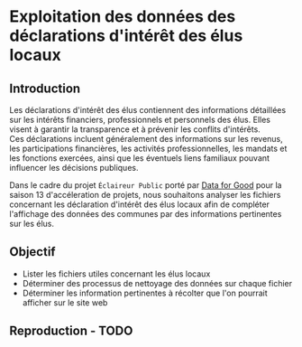 # Exploitation des données des déclarations d'intérêt des élus locaux

## Introduction

Les déclarations d'intérêt des élus contiennent des informations détaillées sur les intérêts financiers, professionnels et personnels des élus. Elles visent à garantir la transparence et à prévenir les conflits d'intérêts.  
Ces déclarations incluent généralement des informations sur les revenus, les participations financières, les activités professionnelles, les mandats et les fonctions exercées, ainsi que les éventuels liens familiaux pouvant influencer les décisions publiques.

Dans le cadre du projet `Éclaireur Public` porté par [Data for Good](https://dataforgood.fr/) pour la saison 13 d'accéleration de projets, nous souhaitons analyser les fichiers concernant les déclaration d'intérêt des élus locaux afin de compléter l'affichage des données des communes par des informations pertinentes sur les élus.

## Objectif
- Lister les fichiers utiles concernant les élus locaux
- Déterminer des processus de nettoyage des données sur chaque fichier
- Déterminer les information pertinentes à récolter que l'on pourrait afficher sur le site web

## Reproduction - TODO